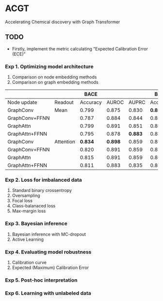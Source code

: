 # ACGT
Accelerating Chemical discovery with Graph Transformer

## TODO
* Firstly, implement the metric calculating "Expected Calibration Error (ECE)"

### Exp 1. Optimizing model architecture
1) Comparison on node embedding methods
2) Comparison on graph embedding methods

|                |           | BACE     |       |       | BBBP     |       |       | HIV      |       |       |
|----------------|-----------|----------|-------|-------|----------|-------|-------|----------|-------|-------|
| Node update    | Readout   | Accuracy | AUROC | AUPRC | Accuracy | AUROC | AUPRC | Accuracy | AUROC | AUPRC |
|    GraphConv   |    Mean   | 0.799    | 0.875 | 0.830 | **0.897**    | 0.909 | **0.965** | 0.967    | 0.726 | 0.230 |
| GraphConv+FFNN |           | 0.787    | 0.884 | 0.844 | 0.880    | 0.899 | 0.956 | 0.967    | 0.724 | 0.233 |
|    GraphAttn   |           | 0.799    | 0.891 | 0.851 | 0.879    | 0.894 | 0.955 | 0.968    | 0.747 | 0.272 |
| GraphAttn+FFNN |           | 0.795    | 0.878 | **0.883** | 0.881    | 0.894 | 0.954 | 0.967    | 0.722 | 0.238 |
|    GraphConv   | Attention | **0.834**    | **0.898** | 0.859 | 0.890    | **0.913** | 0.963 | 0.968    | 0.783 | 0.325 |
| GraphConv+FFNN |           | 0.820    | 0.891 | 0.859 | 0.889    | 0.896 | 0.953 | 0.968    | 0.764 | 0.303 |
|    GraphAttn   |           | 0.815    | 0.891 | 0.859 | 0.879    | 0.889 | 0.949 | 0.969    | **0.790** | **0.370** |
| GraphAttn+FFNN |           | 0.811    | 0.883 | 0.835 | 0.879    | 0.897 | 0.956 | 0.969    | 0.785 | 0.333 |

### Exp 2. Loss for imbalanced data
1) Standard binary crossentropy
2) Oversampling
3) Focal loss
4) Class-balanaced loss
5) Max-margin loss

### Exp 3. Bayesian inference
1) Bayesian inference with MC-dropout
2) Active Learning

### Exp 4. Evaluating model robustness
1) Calibration curve
2) Expected (Maximum) Calibration Error

### Exp 5. Post-hoc interpretation


### Exp 6. Learning with unlabeled data
